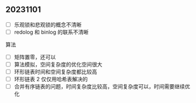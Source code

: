 ## 20231101

- [ ] 乐观锁和悲观锁的概念不清晰
- [ ] redolog 和 binlog 的联系不清晰

算法

- [ ] 矩阵置零，还可以
- [ ] 算法模拟，空间复杂度的优化空间很大
- [ ] 环形链表时间和空间复杂度都比较高
- [ ] 环形链表 2 仅仅用哈希表解决的
- [ ] 合并有序链表的问题，时间复杂度比较高，空间复杂度可以，时间需要继续优化
